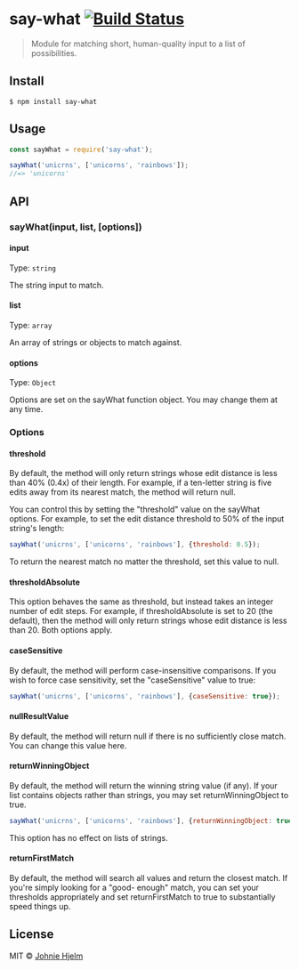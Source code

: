# say-what [![Build Status](https://travis-ci.org/johnie/saywhat.svg?branch=master)](https://travis-ci.org/johnie/saywhat)

> Module for matching short, human-quality input to a list of possibilities.

## Install

```
$ npm install say-what
```

## Usage

```js
const sayWhat = require('say-what');

sayWhat('unicrns', ['unicorns', 'rainbows']);
//=> 'unicorns'
```


## API

### sayWhat(input, list, [options])

#### input

Type: `string`

The string input to match.

#### list

Type: `array`

An array of strings or objects to match against.

#### options

Type: `Object`

Options are set on the sayWhat function object. You may change them at any time.

### Options

#### threshold

By default, the method will only return strings whose edit distance is less than 40% (0.4x) of their length.
For example, if a ten-letter string is five edits away from its nearest match, the method will return null.

You can control this by setting the "threshold" value on the sayWhat options. For example, to set the
edit distance threshold to 50% of the input string's length:

```js
sayWhat('unicrns', ['unicorns', 'rainbows'], {threshold: 0.5});
```

To return the nearest match no matter the threshold, set this value to null.

#### thresholdAbsolute

This option behaves the same as threshold, but instead takes an integer number of edit steps. For example,
if thresholdAbsolute is set to 20 (the default), then the method will only return strings whose edit distance
is less than 20. Both options apply.

#### caseSensitive

By default, the method will perform case-insensitive comparisons. If you wish to force case sensitivity, set
the "caseSensitive" value to true:

```js
sayWhat('unicrns', ['unicorns', 'rainbows'], {caseSensitive: true});
```

#### nullResultValue

By default, the method will return null if there is no sufficiently close match. You can change this value here.

#### returnWinningObject

By default, the method will return the winning string value (if any). If your list contains objects rather
than strings, you may set returnWinningObject to true.

```js
sayWhat('unicrns', ['unicorns', 'rainbows'], {returnWinningObject: true});
```

This option has no effect on lists of strings.

#### returnFirstMatch
  
By default, the method will search all values and return the closest match. If you're simply looking for a "good-
enough" match, you can set your thresholds appropriately and set returnFirstMatch to true to substantially speed
things up.

## License

MIT © [Johnie Hjelm](https://jh.je)
